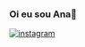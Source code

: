 ### Oi eu sou Ana👋


[![instagram](https://img.shields.io/badge/Instagram-E4405F?style=for-the-badge&logo=instagram&logoColor=white)](https://www.instagram.com/warcodee/)

